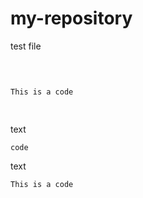 # my-repository

test file

<pre>

<code>

This is a code

</code>
</pre>

text

    code
    
text

```This is a code```
